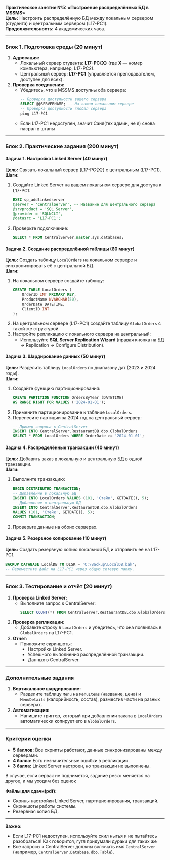 **Практическое занятие №5: «Построение распределённых БД в MSSMS»**  
**Цель:** Настроить распределённую БД между локальным сервером (студента) и центральным сервером (L17-PC1).  
**Продолжительность:** 4 академических часа.  

---

### **Блок 1. Подготовка среды (20 минут)**  
1. **Адресация:**  
   - Локальный сервер студента: **L17-PC{X}** (где **X** — номер компьютера, например, L17-PC2).  
   - Центральный сервер: **L17-PC1** (управляется преподавателем, доступен для всех).  
2. **Проверка соединения:**  
   - Убедитесь, что в MSSMS доступны оба сервера:  
     ```sql  
     -- Проверка доступности вашего сервера  
     SELECT @@SERVERNAME; -- На вашем локальном сервере  
     -- Проверка доступности глобал сервера
     ping L17-PC1
     ```  
   - Если L17-PC1 недоступен, значит Саня(тех админ, не я) снова насрал в штаны

---

### **Блок 2. Практические задания (200 минут)**  

#### **Задача 1. Настройка Linked Server (40 минут)**  
**Цель:** Связать локальный сервер (L17-PC{X}) с центральным (L17-PC1).  
**Шаги:**  
1. Создайте Linked Server на вашем локальном сервере для доступа к L17-PC1:  
   ```sql  
   EXEC sp_addlinkedserver  
   @server = 'CentralServer', -- Название для центрального сервера  
   @srvproduct = 'SQL Server',  
   @provider = 'SQLNCLI',  
   @datasrc = 'L17-PC1';  
   ```  
2. Проверьте подключение:  
   ```sql  
   SELECT * FROM CentralServer.master.sys.databases;  
   ```  

#### **Задача 2. Создание распределённой таблицы (60 минут)**  
**Цель:** Создать таблицу `LocalOrders` на локальном сервере и синхронизировать её с центральной БД.  
**Шаги:**  
1. На локальном сервере создайте таблицу:  
   ```sql  
   CREATE TABLE LocalOrders (  
       OrderID INT PRIMARY KEY,  
       ProductName NVARCHAR(50),  
       OrderDate DATETIME,  
       ClientID INT  
   );  
   ```  
2. На центральном сервере (L17-PC1) создайте таблицу `GlobalOrders` с такой же структурой.  
3. Настройте репликацию с локального сервера на центральный:  
   - Используйте **SQL Server Replication Wizard** (правая кнопка на БД → Replication → Configure Distribution).  

#### **Задача 3. Шардирование данных (50 минут)**  
**Цель:** Разделить таблицу `LocalOrders` по диапазону дат (2023 и 2024 годы).  
**Шаги:**  
1. Создайте функцию партиционирования:  
   ```sql  
   CREATE PARTITION FUNCTION OrdersByYear (DATETIME)  
   AS RANGE RIGHT FOR VALUES ('2024-01-01');  
   ```  
2. Примените партиционирование к таблице `LocalOrders`.  
3. Перенесите партиции за 2024 год на центральный сервер:  
   ```sql  
   -- Пример запроса к CentralServer  
   INSERT INTO CentralServer.RestaurantDB.dbo.GlobalOrders  
   SELECT * FROM LocalOrders WHERE OrderDate >= '2024-01-01';  
   ```  

#### **Задача 4. Распределённые транзакции (40 минут)**  
**Цель:** Добавить заказ в локальную и центральную БД в одной транзакции.  
**Шаги:**  
1. Выполните транзакцию:  
   ```sql  
   BEGIN DISTRIBUTED TRANSACTION;  
   -- Добавление в локальную БД  
   INSERT INTO LocalOrders VALUES (101, 'Стейк', GETDATE(), 5);  
   -- Добавление в центральную БД  
   INSERT INTO CentralServer.RestaurantDB.dbo.GlobalOrders  
   VALUES (101, 'Стейк', GETDATE(), 5);  
   COMMIT TRANSACTION;  
   ```  
2. Проверьте данные на обоих серверах.  

#### **Задача 5. Резервное копирование (10 минут)**  
**Цель:** Создать резервную копию локальной БД и отправить её на L17-PC1.  
```sql  
BACKUP DATABASE LocalDB TO DISK = 'C:\Backup\LocalDB.bak';  
-- Переместите файл на L17-PC1 через общую сетевую папку.  
```  

---

### **Блок 3. Тестирование и отчёт (20 минут)**  
1. **Проверка Linked Server:**  
   - Выполните запрос к CentralServer:  
     ```sql  
     SELECT COUNT(*) FROM CentralServer.RestaurantDB.dbo.GlobalOrders;  
     ```  
2. **Проверка репликации:**  
   - Добавьте строку в `LocalOrders` и убедитесь, что она появилась в `GlobalOrders` на L17-PC1.  
3. **Отчёт:**  
   - Приложите скриншоты:  
     - Настройки Linked Server.  
     - Успешного выполнения распределённой транзакции.  
     - Данных в CentralServer.  

---

### **Дополнительные задания**  
1. **Вертикальное шардирование:**  
   - Разделите таблицу `Menu` на `MenuItems` (название, цена) и `MenuDetails` (калорийность, состав), разместив части на разных серверах.  
2. **Автоматизация:**  
   - Напишите триггер, который при добавлении заказа в `LocalOrders` автоматически копирует его в `GlobalOrders`.  

---

### **Критерии оценки**  
- **5 баллов:** Все скрипты работают, данные синхронизированы между серверами.  
- **4 балла:** Есть незначительные ошибки в репликации.  
- **3 балла:** Linked Server настроен, но транзакции не выполнены.  

В случае, если сервак не поднимется, задание резко меняется на другое, и мы уходим без оценок

**Файлы для сдачи(pdf):**  
- Скрины настройки Linked Server, партиционирования, транзакций.  
- Скриншоты работы системы.  
- Резервная копия БД.  

---

**Важно:**  
- Если L17-PC1 недоступен, используйте скил нытья и не пытайтесь разобраться! Как говорится, гугл придумали дураки для таких же
- Все запросы к CentralServer должны включать имя `CentralServer` (например, `CentralServer.Database.dbo.Table`).
